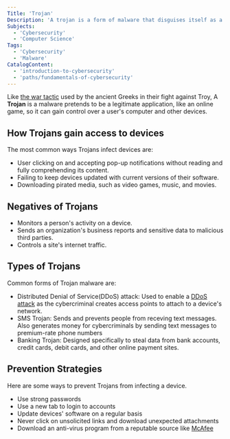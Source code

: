 ```yaml
---
Title: 'Trojan'
Description: 'A trojan is a form of malware that disguises itself as a legitimate application so it can trick users into installing it, thus taking control of over their computer and other devices.'
Subjects:
  - 'Cybersecurity'
  - 'Computer Science'
Tags:
  - 'Cybersecurity'
  - 'Malware'
CatalogContent:
  - 'introduction-to-cybersecurity'
  - 'paths/fundamentals-of-cybersecurity'
---
```


Like [the war tactic](https://www.history.com/topics/ancient-greece/trojan-war) used by the ancient Greeks in their fight against Troy, A **Trojan** is a malware pretends to be a legitimate application, like an online game, so it can gain control over a user's computer and other devices.

## How Trojans gain access to devices

The most common ways Trojans infect devices are:

- User clicking on and accepting pop-up notifications without reading and fully comprehending its content.
- Failing to keep devices updated with current versions of their software.
- Downloading pirated media, such as video games, music, and movies.

## Negatives of Trojans

- Monitors a person's activity on a device.
- Sends an organization's business reports and sensitive data to malicious third parties.
- Controls a site's internet traffic.

## Types of Trojans

Common forms of Trojan malware are:

- Distributed Denial of Service(DDoS) attack: Used to enable a [DDoS attack](https://www.codecademy.com/resources/docs/cybersecurity/cyber-attack/ddos-attack) as the cybercriminal creates access points to attach to a device's network.
- SMS Trojan: Sends and prevents people from receving text messages. Also generates money for cybercriminals by sending text messages to premium-rate phone numbers
- Banking Trojan: Designed specifically to steal data from bank accounts, credit cards, debit cards, and other online payment sites.

## Prevention Strategies

Here are some ways to prevent Trojans from infecting a device.

- Use strong passwords
- Use a new tab to login to accounts
- Update devices' software on a regular basis
- Never click on unsolicited links and download unexpected attachments
- Download an anti-virus program from a reputable source like [McAfee](https://www.mcafee.com/)

